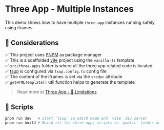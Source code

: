 # Three App - Multiple Instances

This demo shows how to have multiple `three-app` instances running safely using iframes.

## 📌 Considerations

✅ This project uses [PNPM](https://pnpm.io) as package manager <br />
✅ This is a scaffolded [vite](https://vite.dev/guide/#scaffolding-your-first-vite-project) project using the `vanilla-ts` template <br />
✅ `src/three-apps` folder is where all the three app related code is located <br />
✅ [tsup](https://tsup.egoist.dev) is configured via `tsup.config.ts` config file <br />
✅ The content of the iframes is set via the `srcdoc` attribute <br />
✅ `getHTMLTemplate()` util function helps to generate the template

> Read more at [Three App - 🚨 Limitations](https://three.salazarjs.dev/guide/about#%F0%9F%9A%A8-limitations)

## 🚀 Scripts

```bash
pnpm run dev   # Start `tsup` in watch mode and `vite` dev server
pnpm run build # Build all the three-apps scripts on `public` folder and generate a production build
```
